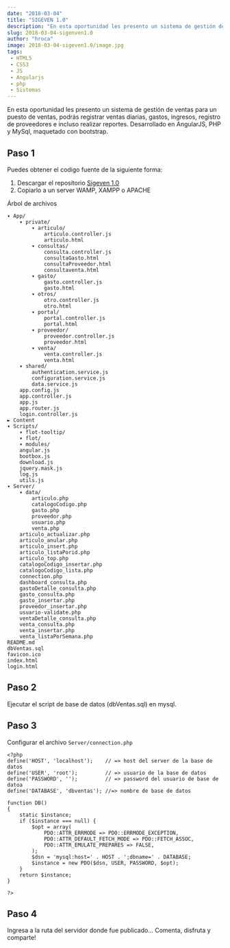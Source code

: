 ```yaml
---
date: "2018-03-04"
title: "SIGEVEN 1.0"
description: "En esta oportunidad les presento un sistema de gestión de ventas para un puesto de ventas, podrás registrar ventas diarias, gastos, ingresos."
slug: 2018-03-04-sigenven1.0
author: "hroca"
image: 2018-03-04-sigeven1.0/image.jpg
tags:
 - HTML5
 - CSS3
 - JS
 - Angularjs
 - php
 - Sistemas
---
```



En esta oportunidad les presento un sistema de gestión de ventas para un puesto de ventas, podrás registrar ventas diarias, gastos, ingresos, registro de proveedores e incluso realizar reportes. Desarrollado en AngularJS, PHP y MySql, maquetado con bootstrap.

## Paso 1
Puedes obtener el codigo fuente de la siguiente forma:

1. Descargar el repositorio [Sigeven 1.0](https://github.com/PORTAFOLIO-PROYECTOS/SIGEVEN-1.0/archive/master.zip)
2. Copiarlo a un server WAMP, XAMPP o APACHE

Árbol de archivos

    ▾ App/
        ▾ private/
            ▾ articulo/
                articulo.controller.js
                articulo.html
            ▾ consultas/
                consulta.controller.js
                consultaGasto.html
                consultaProveedor.html
                consultaventa.html
            ▾ gasto/
                gasto.controller.js
                gasto.html
            ▾ otros/
                otro.controller.js
                otro.html
            ▾ portal/
                portal.controller.js
                portal.html
            ▾ proveedor/
                proveedor.controller.js
                proveedor.html
            ▾ venta/
                venta.controller.js
                venta.html
        ▾ shared/
            authentication.service.js
            configuration.service.js
            data.service.js
        app.config.js
        app.controller.js
        app.js
        app.router.js
        login.controller.js
    ► Content
    ▾ Scripts/
        ▾ flot-tooltip/
        ▾ flot/
        ▾ modules/
        angular.js
        bootbox.js
        download.js
        jquery.mask.js
        log.js
        utils.js
    ▾ Server/
        ▾ data/
            articulo.php
            catalogoCodigo.php
            gasto.php
            proveedor.php
            usuario.php
            venta.php
        articulo_actualizar.php
        articulo_anular.php
        articulo_insert.php
        articulo_listaPorid.php
        articulo_top.php
        catalogoCodigo_insertar.php
        catalogoCodigo_lista.php
        connection.php
        dashboard_consulta.php
        gastoDetalle_consulta.php
        gasto_consulta.php
        gasto_insertar.php
        proveedor_insertar.php
        usuario-validate.php
        ventaDetalle_consulta.php
        venta_consulta.php
        venta_insertar.php
        venta_listaPorSemana.php
    README.md
    dbVentas.sql
    favicon.ico
    index.html
    login.html

## Paso 2
Ejecutar el script de base de datos (dbVentas.sql) en mysql.

## Paso 3

Configurar el archivo ```Server/connection.php```

```
<?php
define('HOST', 'localhost');    // => host del server de la base de datos
define('USER', 'root');         // => usuario de la base de datos
define('PASSWORD', '');         // => password del usuario de base de datoa
define('DATABASE', 'dbventas'); //=> nombre de base de datos
 
function DB()
{
    static $instance;
    if ($instance === null) {
        $opt = array(
            PDO::ATTR_ERRMODE => PDO::ERRMODE_EXCEPTION,
            PDO::ATTR_DEFAULT_FETCH_MODE => PDO::FETCH_ASSOC,
            PDO::ATTR_EMULATE_PREPARES => FALSE,
        );
        $dsn = 'mysql:host=' . HOST . ';dbname=' . DATABASE;
        $instance = new PDO($dsn, USER, PASSWORD, $opt);
    }
    return $instance;
}
 
?>
```

## Paso 4
Ingresa a la ruta del servidor donde fue publicado... Comenta, disfruta y comparte! 
